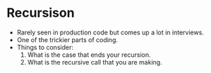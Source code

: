 # Recursison

- Rarely seen in production code but comes up a lot in interviews.
- One of the trickier parts of coding.
- Things to consider:
  1. What is the case that ends your recursion.
  2. What is the recursive call that you are making.
